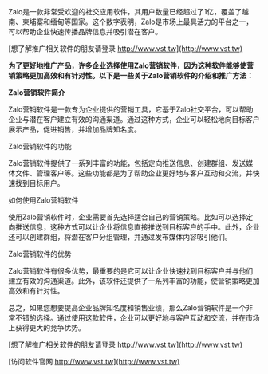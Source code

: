 Zalo是一款非常受欢迎的社交应用软件，其用户数量已经超过了1亿，覆盖了越南、柬埔寨和缅甸等国家。这个数字表明，Zalo是市场上最具活力的平台之一，可以帮助企业快速传播品牌信息并吸引潜在客户。

[想了解推广相关软件的朋友请登录 http://www.vst.tw](http://www.vst.tw)

**为了更好地推广产品，许多企业选择使用Zalo营销软件，因为这种软件能够使营销策略更加高效和有针对性。以下是一些关于Zalo营销软件的介绍和推广方法：**

**Zalo营销软件简介**

Zalo营销软件是一款专为企业提供的营销工具，它基于Zalo社交平台，可以帮助企业与潜在客户建立有效的沟通渠道。通过这种方式，企业可以轻松地向目标客户展示产品，促进销售，并增加品牌知名度。

Zalo营销软件的功能

Zalo营销软件提供了一系列丰富的功能，包括定向推送信息、创建群组、发送媒体文件、管理客户等。这些功能都是为了帮助企业更好地与客户互动和交流，并快速找到目标用户。

如何使用Zalo营销软件

使用Zalo营销软件时，企业需要首先选择适合自己的营销策略。比如可以选择定向推送信息，这种方式可以让企业将信息直接推送到目标客户的手中。此外，企业还可以创建群组，将潜在客户分组管理，并通过发布媒体内容吸引他们。

Zalo营销软件的优势

Zalo营销软件有很多优势，最重要的是它可以让企业快速找到目标客户并与他们建立有效的沟通渠道。此外，该软件还提供了一系列丰富的功能，使营销策略更加高效和有针对性。

总之，如果您想要提高企业品牌知名度和销售业绩，那么Zalo营销软件是一个非常不错的选择。通过使用这款软件，企业可以更好地与客户互动和交流，并在市场上获得更大的竞争优势。

[想了解推广相关软件的朋友请登录 http://www.vst.tw](http://www.vst.tw)


[访问软件官网 http://www.vst.tw](http://www.vst.tw)
